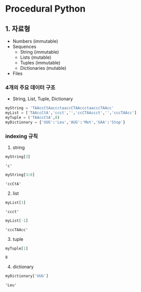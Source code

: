 # Procedural Python

## 1. 자료형
- Numbers (immutable)
- Sequences
  - String (immutable)
  - Lists (mutable)
  - Tuples (immutable)
  - Dictionaries (mutable)
- Files

### 4개의 주요 데이터 구조
- String, List, Tuple, Dictionary
```python
myString = 'TAAccCtAaccctaaccCTAAccctaacccTAAcc'
myList = ['TAAccCtA','ccct','','ccCTAAccct','','cccTAAcc']
myTuple = ('TAAccCtA',8)
myDictionary = {'UUG':'Leu','AUG':'Met','UAA':'Stop'}
```
### indexing 규칙
1. string
```python
myString[3]
```
```
'c'
```
```python
myString[3:8]
```
```
'ccCtA'
```
2. list
```python
myList[1]
```
```
'ccct'
```
```python
myList[-1]
```
```
'cccTAAcc'
```
3. tuple
```python
myTuple[1]
```
```
8
```
4. dictionary
```python
myDictionary['UUG']
```
```
'Leu'
```
